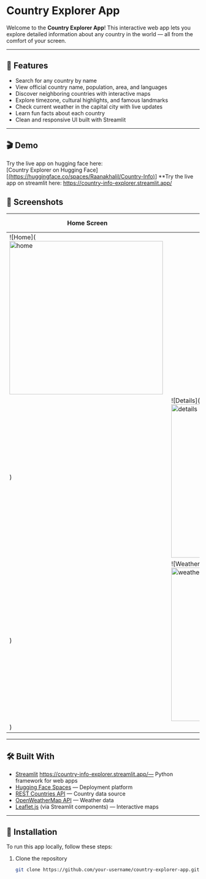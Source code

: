 # Country Explorer App

Welcome to the **Country Explorer App**! This interactive web app lets you explore detailed information about any country in the world — all from the comfort of your screen.

---

## 🌟 Features

- Search for any country by name
- View official country name, population, area, and languages
- Discover neighboring countries with interactive maps
- Explore timezone, cultural highlights, and famous landmarks
- Check current weather in the capital city with live updates
- Learn fun facts about each country
- Clean and responsive UI built with Streamlit

---

## 🎬 Demo

Try the live app on hugging face  here:  
[Country Explorer on Hugging Face][[(https://huggingface.co/spaces/Raanakhalil/Country-Info)](https://huggingface.co/spaces/Raanakhalil/Country-Info)]
**Try the live app on streamlit  here: 
https://country-info-explorer.streamlit.app/

## 📸 Screenshots



| Home Screen | Country Details | Weather Info |
|-------------|-----------------|--------------|
| ![Home](<img width="400" height="400" alt="home" src="https://github.com/user-attachments/assets/11802234-f1d1-4f6c-8d62-58001a3922e5" />
) | ![Details](<img width="400" height="400" alt="details" src="https://github.com/user-attachments/assets/a1f2ac03-37f8-4e32-bb04-35a87b062cbb" />
) | ![Weather](<img width="400" height="400" alt="weather" src="https://github.com/user-attachments/assets/4a41ccd6-92fa-4c14-9d33-02ccee2b4847" />
) |

---

## 🛠️ Built With

- [Streamlit](https://streamlit.io/) https://country-info-explorer.streamlit.app/— Python framework for web apps
- [Hugging Face Spaces](https://huggingface.co/spaces) — Deployment platform
- [REST Countries API](https://restcountries.com/) — Country data source
- [OpenWeatherMap API](https://openweathermap.org/api) — Weather data
- [Leaflet.js](https://leafletjs.com/) (via Streamlit components) — Interactive maps

---

## 🚀 Installation

To run this app locally, follow these steps:

1. Clone the repository  
   ```bash
   git clone https://github.com/your-username/country-explorer-app.git

